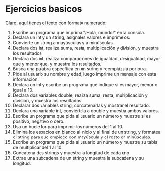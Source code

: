 # Ejercicios basicos
Claro, aquí tienes el texto con formato numerado:

1. Escribe un programa que imprima "¡Hola, mundo!" en la consola.
2. Declara un int y un string, asígnales valores e imprímelos.
3. Convierte un string a mayúsculas y a minúsculas.
4. Declara dos int, realiza suma, resta, multiplicación y división, y muestra los resultados.
5. Declara dos int, realiza comparaciones de igualdad, desigualdad, mayor que y menor que, y muestra los resultados.
6. Busca una palabra específica en un string y reemplázala por otra.
7. Pide al usuario su nombre y edad, luego imprime un mensaje con esta información.
8. Declara un int y escribe un programa que indique si es mayor, menor o igual a 10.
9. Declara dos variables double, realiza suma, resta, multiplicación y división, y muestra los resultados.
10. Declarar dos variables string, concatenarlas y mostrar el resultado.
11. Declara una variable int, conviértela a double y muestra ambos valores.
12. Escribe un programa que pida al usuario un número y muestre si es positivo, negativo o cero.
13. Usa un bucle for para imprimir los números del 1 al 10.
14. Elimina los espacios en blanco al inicio y al final de un string, y formatea el string para que empiece con mayúscula y el resto en minúsculas.
15. Escribe un programa que pida al usuario un número y muestre su tabla de multiplicar del 1 al 10.
16. Concatena dos strings y muestra la longitud de cada uno.
17. Extrae una subcadena de un string y muestra la subcadena y su longitud.
